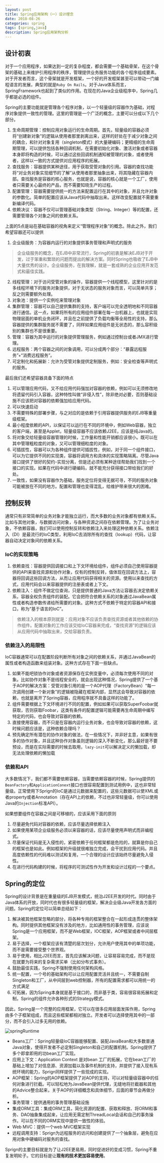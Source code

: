 ```yaml
---
layout: post
title: Spring应用架构（一）设计理念
date: 2018-08-26
categories: spring
tags: [spring,java]
description: Spring应用架构分析
---
```


## 设计初衷

对于一个应用程序，如果达到一定的复杂程度，都会需要一个基础骨架，在这个骨架的基础上来维护引用程序的秩序，管理提供业务服务功能的各个程序组成要素。对于开发者而言，这个骨架就是开发框架，一个好的开发框架甚至可以带动一门编程语言的发展，典型的就是`Ruby On Rails`。对于Java体系而言，SpringFramework也起到了类似的作用。在现在的Java企业级程序中，Spring几乎都是必选的组件。

Spring的主要功能就是管理各个程序对象，以一个轻量级的容器作为基础，对程序对象提供一致性的管理。这里的管理是一个广泛的概念，主要可以分成以下几个部分。

1. 生命周期管理：控制应用对象运行的生命周期。首先，轻量级的容器必须将“创建新对象”的逻辑从使用者那里剥离出来，这样的好处在于减少对象之间的耦合，和针对对象复用（singleton模式）的大量硬编码；更精细的生命周期管理，可以提供包括各种回调机制，在需要初始化对象、激活对象或者容器本身即将构造的时候，可以通过这些回调机制通知被管理的对象，或者使用者，这样以一致的方式提供对应用程序的拓展。
2. 查找服务：容器提供某种途径，用于获取受管对象的引用。容器的查找功能将“对业务对象实现细节的了解”从使用者那里抽象出来，将其隐藏在容器内部。查找服务是容器的核心服务，也就是说，容器的核心就是一个工厂，使用者只需要关心最终的产品，而不需要知晓生产的过程。
3. 配置管理：容器需要提供统一的方法来配置运行在其中的对象，并且允许对象的参数化。简单的配置应该从Java代码中抽取出来。这样改变配置就不需要重新编译代码。
4. 依赖决议：容器不仅可以管理基础对象类型（String、Integer）等的配置，还需要管理各个对象之间的依赖关系。

上面的5点是站在基础容器的视角来定义“管理程序对象”的概念。除此之外，我们希望容器还可以提供

1. 企业级服务：为容器内运行的对象提供事务管理和声明式的服务
> 企业级服务的概念，在EJB中非常流行，Spring的初衷是解决EJB对于开发，过于笨重和繁琐的问题而提出的解决方案。同时Spring也吸收了EJB中大量优秀的设计。企业级服务，在我理解，就是一套成熟的企业应用开发范式和最佳实践。
2. 线程管理：对于访问受管对象的操作，容器提供一个线程模型，这里针对的是多线程环境下的服务对象提供，对于无状态的服务对象而言，可以简单共享；反之则需要额外处理。
3. 对象池：提供一个实例吃来管理对象
4. 集群管理：容器可以自己提供集群的支持，客户端可以完全透明地和不同容器进行通信。这一点，如果将所有的应用组件部署在每一台机器上，也就是实现物理层面的单机业务闭环，并且在之前提供了负载均衡等全局性的支持，那么容器提供的集群服务就不需要了，同样如果应用组件是无状态的，那么容积级别的集群也不是很重要。
5. 管理：容器为其中运行的对象提供管理服务，例如通过控制台或者JMX进行管理。
6. 远程服务：两个容器之间的对象调用，可以分成两个部分：“暴露远程服务”+“消费远程服务”。
7. 可定制化和拓展新：允许为受管对象提供定制服务，例如：安全检查等声明式的服务。

最后我们还希望容器具备下面的特点

1. 可以管理应用代码，又不给应用代码强加对容器的依赖，例如可以无须修改地将遗留代码引入容器，这种特性叫做“非侵入性”，除非绝对必要，否则基础设施不应该把对容器的依赖强加给应用代码。
2. 可以快速启动
3. 不需要特殊的部署步骤，与之对应的是依赖于引用容器提供服务的EJB等重量级框架。
4. 最小程度依赖的API，以保证可以运行在不同的环境中，例如Web容器，独立的客户端，甚至是Applet，轻量级容器不应该依赖J2EE，应该是纯Java的。
5. 将对象交给轻量级容器管理的时候，工作量和性能开销都应该很小。既可以在其中管理粗粒度的对象，又可以管理细粒度的对象。
6. 可插拔性，容器可以为各种组件提供可插拔性，例如，对于同一个组件接口，可以为它提供不同的实现类，容器将调用方和具体的实现策略隔离。尽管Java接口提供了很好的契约-实现分离，但是还必须有某种途径帮助我们找到一个接口的实现。如果在代码中进行硬编码，就不能充分获得接口带给我们的好处。
7. 一致性，如果没有容器作为基础，服务定位将变得无据可寻，不同的服务对象可能被放在不同的地方。配置和管理也变得混乱，给维护带来很大的困难。

## 控制反转

通常只有非常简单的业务对象才能独立运行，而大多数的业务对象都有依赖关系。比如与其他对象，与数据访问对象，与各种资源之间存在依赖管理。为了让业务对象，不依赖容器，我们可以使用控制反转和依赖注入来处理这种依赖关系。依赖注入（DI）是最流行的IoC类型，利用IoC去消除所有的查找（lookup）代码，让容器自动决定对象间的依赖关系。

### IoC的实现策略

1. 依赖查找：容器提供回调接口和上下文环境给组件，组件必须自己使用容器提供的API来查找资源和协作对象，仅有的控制反转，值体现在回调方法上，容器将回调这些回调方法，从而让应用代码获得相关的资源。使用以来查找的方式，应用代码会以来容器提供的注册表或者上下文。
2. 依赖注入：组件不做定位查询，只是提供普通的Java方法让容器去决定依赖关系，容器全权负责组件的装配。它会把符合依赖关系的对象通过JavaBean属性或者构造参数传递给所需要的对象。这种方式不依赖于特定的容器API和接口，称为“基于语言的IoC”。
> 依赖注入的根本原则就是：应用对象不应该负责查找资源或者其他依赖的协作组件。配置对象的工作应该交给IoC容器来完成，“查找资源”的逻辑应该从应用代码中抽取出来，交给容器负责。

### 依赖注入的局限性

IoC容器通常可以在配置阶段判断所有对象之间的依赖关系，并通过JavaBean的属性或者构造函数来组装对象。这种方式存在下面一些缺点。

1. 如果不能吧锁协作对象或者资源保存在实例变量中，必须每次使用不同的对象。比如协作对象不是线程安全的，就会出现这种情况，Spring提供了一个基于AOP的解决方案：受管对象引用的是一个AOP代理（FactoryBean）“每一次调用创建一个新对象”的逻辑被隐藏在框架内部，显然这会导致对容器的依赖，也就是离开了Spring容器，应用程序就不具备这样的功能了。
2. 组件需要根据上下文环境进行不同的配置，例如如果可以获取SuperFoobar就获取，否则获取Foobar，这类有条件的配置逻辑可能需要再生命周期中编写特定的代码，也会导致对容器的依赖。
3. 直接使用容器，而不只是在容器内运行业务对象，也会导致对容器的依赖，这时候问题应该是，这种依赖合理吗？
4. 预先确定所有潜在的协作对象的做法，在一些情况下，并非好主意，如果有很多的协作对象，并且这种协作对象虽则逻辑的深入不断变化，那么最好是不要预设，而是在实际需要的时候去取用，`lazy-init`可以解决定义的懒加载，却无法处理依赖的懒加载

### 依赖和API

大多数情况下，我们都不需要依赖容器，当需要依赖容器的时候，Spring提供的`BeanFactory`和`ApplicationConext`接口也很容易配置到测试用例中，这也非常轻量级。正常使用下Sprign的IoC是通过元数据来配置的，这些元数据可以使XML或者property或者Annotation（存在API上的依赖，不过也非常轻量级，你可以使用Java的`Injection`标准API）。

如果想要组件在容器之间是可移植的，应该采用下面的原则

1. 尽量避免代码对容器的依赖，应该尽量选择依赖注入
2. 如果使用某项企业级服务必须以来容器的话，应该尽量使用声明式而非编程式。
3. 尽量保证代码是无入侵性的，紧密依赖于任何框架都是危险的，就算是你自己的框架也是如此。例如框架的升级就很难独立完成，会干扰到应用代码。并且高度依赖性的代码难以测试和复用，一个合理的设计应该始终尽量避免入侵性。
4. 在进行代码构建的时候，将程序的可测试性作为开发和设计过程的一个要点。

## Spring的定位

Spring的设计背景是在重量级的EJB开发模式，统治J2EE开发的时代。同时由于Java体系的开放，同时代也有很多轻量级的框架，解决企业级Java开发各方面的问题。Spring的定位可以简单总结如下：

1. 解决被其他框架忽略的部分，将各种专用的框架整合在一起形成连贯的整体架构。同时提供其他框架没有涉及的地方，比如通用性的事务管理，应该说Spring是一个应用框架，而不是Web框架，IOC框架，AOP框架或者中间层框架。
2. 易于选择，一个框架应该有清楚的层次划分，允许用户使用其中的单项功能，而不是需要接受整个世界观。
3.	易于使用，相比J2EE而言，首先应该解决问题，让容易容易完成，而不是现在就要为将来的复杂需求买单（比如分布式事务）。
4. 鼓励最佳实践，Spring不强制使用任何架构风格。
5.	统一配置，一个号的基础架构可以让应用配置灵活并且统一，不需要自制Singleton和工厂，从中间层到web控制器，所有的配置需求都可以用统一的方式满足
6. 可拓展，因为Spring本身就是基于接口的，而非基于类，容易很容易拓展和定制，Spring的组件允许各种形式的Strategy模式。

因此，Spring是一个完整的应用框架，它可以在很多应用层面发挥作用，Spring由多个子框架组成，而且这些框架都相对独立。开发者可以选择使用其中的一部分，而不会引入过多无用的依赖。

![springRuntime](/postsimg/spring/_springrunt_1535287847_1922089646.png)

- Beans工厂：Spring轻量级IoC容器能够配置、装配JavaBean和大多数普通Java对象，使得开发者不必定制Singleton和自己的配置机制。Spring提供了多个即拿即用的功bean工厂实现。
- 应用上下文：Application Context 是对bean 工厂的拓展，它在bean工厂的基础上增加了对信息源、资源加载以及事件机制的支持，并提供了接入现有系统环境的能力，Sprign同样提供了一些现成的实现。
- AOP框架：Spring的AOP框架提供了对AOP的支持，可以对轻量级容器中的任何对象进行拦截。可以轻松地为JavaBean提供代理，无缝地将拦截器和其他的Advice整合起来，关于AOP的详细概念和具体细节，后面的章节会再做分析。
- 事务管理：提供通用的事务管理基础设施
- 集成ORM工具：集成ORM工具，简化资源的配置、获取和释放、将ORM和事务、DAO抽象集成起来，让应用无需定制ThreadLocal会话和自己的事务操作。可以在不同的ORM实现中提供一致性的体验。
- Web MVC：提供一个web MVC框架实现
- 远程调用支持：Sprign为远程服务的访问和创建提供了一个抽象层，避免在应用对象中硬编码对服务的查找。

Sprign的主要目标就是为了让J2EE更易用，同时促进好的变成习惯，Spring不重复发明轮子。它的目标是让**现有的技术更加容易使用**。